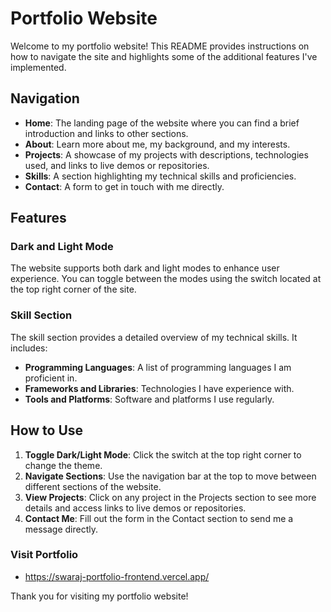 # Portfolio Website

Welcome to my portfolio website! This README provides instructions on how to navigate the site and highlights some of the additional features I've implemented.

## Navigation

- **Home**: The landing page of the website where you can find a brief introduction and links to other sections.
- **About**: Learn more about me, my background, and my interests.
- **Projects**: A showcase of my projects with descriptions, technologies used, and links to live demos or repositories.
- **Skills**: A section highlighting my technical skills and proficiencies.
- **Contact**: A form to get in touch with me directly.

## Features

### Dark and Light Mode

The website supports both dark and light modes to enhance user experience. You can toggle between the modes using the switch located at the top right corner of the site.

### Skill Section

The skill section provides a detailed overview of my technical skills. It includes:

- **Programming Languages**: A list of programming languages I am proficient in.
- **Frameworks and Libraries**: Technologies I have experience with.
- **Tools and Platforms**: Software and platforms I use regularly.

## How to Use   

1. **Toggle Dark/Light Mode**: Click the switch at the top right corner to change the theme.
2. **Navigate Sections**: Use the navigation bar at the top to move between different sections of the website.
3. **View Projects**: Click on any project in the Projects section to see more details and access links to live demos or repositories.
4. **Contact Me**: Fill out the form in the Contact section to send me a message directly.

### Visit Portfolio 

- https://swaraj-portfolio-frontend.vercel.app/

Thank you for visiting my portfolio website!
